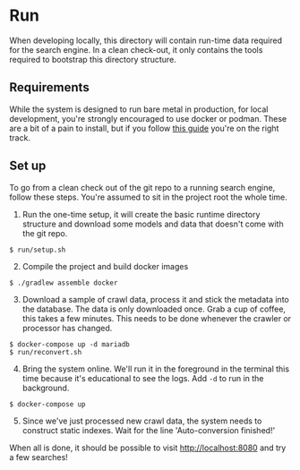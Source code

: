 # Run

When developing locally, this directory will contain run-time data required for
the search engine. In a clean check-out, it only contains the tools required to 
bootstrap this directory structure.

## Requirements
While the system is designed to run bare metal in production,
for local development, you're strongly encouraged to use docker
or podman. These are a bit of a pain to install, but if you follow
[this guide](https://docs.docker.com/engine/install/ubuntu/#install-using-the-repository) 
you're on the right track.

## Set up
To go from a clean check out of the git repo to a running search engine,
follow these steps. You're assumed to sit in the project root the whole time.

1. Run the one-time setup, it will create the
basic runtime directory structure and download some models and data that doesn't
come with the git repo.

```
$ run/setup.sh
```

2. Compile the project and build docker images

```
$ ./gradlew assemble docker
```

3. Download a sample of crawl data, process it and stick the metadata
into the database. The data is only downloaded once. Grab a cup of coffee, this takes a few minutes. 
This needs to be done whenever the crawler or processor has changed. 

```
$ docker-compose up -d mariadb
$ run/reconvert.sh
```

4. Bring the system online. We'll run it in the foreground in the terminal this time
because it's educational to see the logs. Add `-d` to run in the background.


```
$ docker-compose up
```

5. Since we've just processed new crawl data, the system needs to construct static
indexes. Wait for the line 'Auto-conversion finished!'  

When all is done, it should be possible to visit
[http://localhost:8080](http://localhost:8080) and try a few searches!